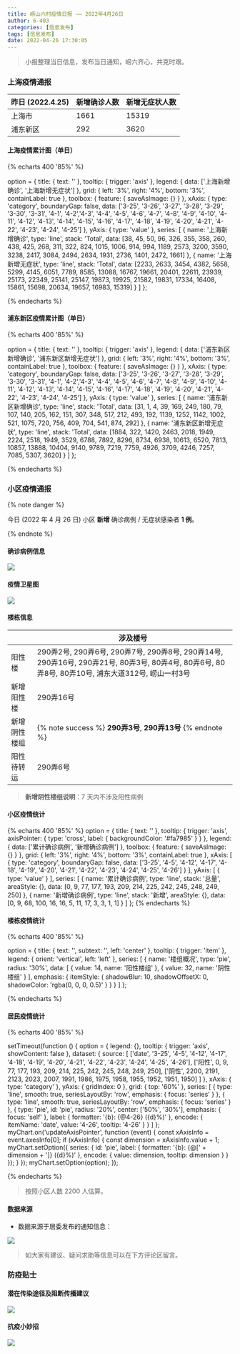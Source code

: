```yaml
---
title: 崂山六村疫情日报 —— 2022年4月26日
author: 6-403
categories: [信息发布]
tags: [信息发布]
date: 2022-04-26 17:30:05
---
```


> 小报整理当日信息，发布当日通知，崂六齐心，共克时艰。

<!--more-->


<script src="https://cdn.jsdelivr.net/npm/echarts@4.8.0/dist/echarts.min.js"></script>
<script src="https://api.map.baidu.com/getscript?v=2.0&ak=84y4lPUPCHIrwRUQPc61uBewdYZ1pHM2"></script>
<script src="https://cdn.jsdelivr.net/npm/echarts-gl@1.1.1/dist/echarts-gl.min.js"></script>

### 上海疫情通报

| 昨日 (2022.4.25) | 新增确诊人数 | 新增无症状人数 |
| ---------------- | ------------ | -------------- |
| 上海市           | 1661         | 15319          |
| 浦东新区         | 292          | 3620           |

#### 上海疫情累计图（单日）

{% echarts 400 '85%' %}

option = {
  title: {
    text: ''
  },
  tooltip: {
    trigger: 'axis'
  },
  legend: {
    data: ['上海新增确诊', '上海新增无症状']
  },
  grid: {
    left: '3%',
    right: '4%',
    bottom: '3%',
    containLabel: true
  },
  toolbox: {
    feature: {
      saveAsImage: {}
    }
  },
  xAxis: {
    type: 'category',
    boundaryGap: false,
    data: ['3-25', '3-26', '3-27', '3-28', '3-29', '3-30', '3-31', '4-1', '4-2','4-3', '4-4', '4-5', '4-6', '4-7', '4-8', '4-9', '4-10', '4-11', '4-12', '4-13', '4-14', '4-15', '4-16', '4-17', '4-18', '4-19', '4-20', '4-21', '4-22', '4-23', '4-24', '4-25']
  },
  yAxis: {
    type: 'value'
  },
  series: [
    {
      name: '上海新增确诊',
      type: 'line',
      stack: 'Total',
      data: [38, 45, 50, 96, 326, 355, 358, 260, 438, 425, 268, 311, 322, 824, 1015, 1006, 914, 994, 1189, 2573, 3200, 3590, 3238, 2417, 3084, 2494, 2634, 1931, 2736, 1401, 2472, 1661]
    },
    {
      name: '上海新增无症状',
      type: 'line',
      stack: 'Total',
      data: [2233, 2633, 3454, 4382, 5658, 5299, 4145, 6051, 7789, 8585, 13088, 16767, 19661, 20401, 22611, 23939, 25173, 22349, 25141, 25147, 19873, 19925, 21582, 19831, 17334, 16408, 15861, 15698, 20634, 19657, 16983, 15319]
    }
  ]
};

{% endecharts %}

#### 浦东新区疫情累计图（单日）

{% echarts 400 '85%' %}

option = {
  title: {
    text: ''
  },
  tooltip: {
    trigger: 'axis'
  },
  legend: {
    data: ['浦东新区新增确诊', '浦东新区新增无症状']
  },
  grid: {
    left: '3%',
    right: '4%',
    bottom: '3%',
    containLabel: true
  },
  toolbox: {
    feature: {
      saveAsImage: {}
    }
  },
  xAxis: {
    type: 'category',
    boundaryGap: false,
    data: ['3-25', '3-26', '3-27', '3-28', '3-29', '3-30', '3-31', '4-1', '4-2','4-3', '4-4', '4-5', '4-6', '4-7', '4-8', '4-9', '4-10', '4-11', '4-12', '4-13', '4-14', '4-15', '4-16', '4-17', '4-18', '4-19', '4-20', '4-21', '4-22', '4-23', '4-24', '4-25']
  },
  yAxis: {
    type: 'value'
  },
  series: [
        {
      name: '浦东新区新增确诊',
      type: 'line',
      stack: 'Total',
      data: [31, 1, 4, 39, 169, 249, 180, 79, 107, 140, 205, 162, 151, 307, 348, 517, 212, 493, 192, 1139, 1252, 1142, 1002, 521, 1075, 720, 756, 409, 704, 541,   874, 292]
    },
    {
      name: '浦东新区新增无症状',
      type: 'line',
      stack: 'Total',
      data: [1884, 322, 1420, 2463, 2018, 1949, 2224, 2518, 1949, 3529, 6788, 7892, 8296, 8734, 6938, 10613, 6520, 7813, 10857, 13888, 10404, 9140, 9789, 7219, 7759, 4926, 3709, 4246, 7257, 7085, 5307, 3620]
    }
  ]
};

{% endecharts %}

### 小区疫情通报

{% note danger %}

今日 (2022 年 4 月 26 日) 小区 **新增** 确诊病例 / 无症状感染者 **1 例**。

{% endnote %}

#### 确诊病例信息

![](https://pic.imgdb.cn/item/6267bd40239250f7c5306106.jpg)

#### 疫情卫星图

![](https://pic.imgdb.cn/item/6267cf74239250f7c5568b95.jpg)

#### 楼栋信息

|              | 涉及楼号                                                     |
| ------------ | ------------------------------------------------------------ |
| 阳性楼       | 290弄2号,   290弄6号, 290弄7号,  290弄8号,  290弄14号, 290弄16号, 290弄21号, 80弄3号,  80弄4号,  80弄6号, 80弄8号, 80弄10号, 浦东大道312号, 崂山一村3号 |
| 新增阳性楼   | 290弄16号                                                    |
| 新增阴性楼组 | {% note success %} **290弄3号**,  **290弄13号** {% endnote %} |
| 阳性待转运   | 290弄6号                                                     |

> **新增阴性楼组说明**：7 天内不涉及阳性病例

#### 小区疫情统计

{% echarts 400 '85%' %}
option = {
    title: {
        text: ''
    },
    tooltip: {
        trigger: 'axis',
        axisPointer: {
            type: 'cross',
            label: {
                backgroundColor: '#fa7985'
            }
        }
    },
    legend: {
        data: ['累计确诊病例', '新增确诊病例']
    },
    toolbox: {
        feature: {
            saveAsImage: {}
        }
    },
    grid: {
        left: '3%',
        right: '4%',
        bottom: '3%',
        containLabel: true
    },
    xAxis: [
        {
            type: 'category',
            boundaryGap: false,
            data: ['3-25', '4-5', '4-12', '4-17', '4-18', '4-19', '4-20', '4-21', '4-22', '4-23', '4-24', '4-25', '4-26']
        }
    ],
    yAxis: [
        {
            type: 'value'
        }
    ],
    series: [
        {
            name: '累计确诊病例',
            type: 'line',
            stack: '总量',
            areaStyle: {},
            data: [0, 9, 77, 177, 193, 209, 214, 225, 242, 245, 248, 249, 250]
        },
        {
            name: '新增确诊病例',
            type: 'line',
            stack: '新增',
            areaStyle: {},
            data: [0, 9, 68, 100, 16, 16, 5, 11, 17, 3, 3, 1, 1]
        }
    ]
};
{% endecharts %}

#### 楼栋疫情统计
{% echarts 400 '85%' %}

option = {
  title: {
    text: '',
    subtext: '',
    left: 'center'
  },
  tooltip: {
    trigger: 'item'
  },
  legend: {
    orient: 'vertical',
    left: 'left'
  },
  series: [
    {
      name: '楼组概况',
      type: 'pie',
      radius: '30%',
      data: [
        { value: 14, name: '阳性楼组' },
        { value: 32, name: '阴性楼组' }
      ],
      emphasis: {
        itemStyle: {
          shadowBlur: 10,
          shadowOffsetX: 0,
          shadowColor: 'rgba(0, 0, 0, 0.5)'
        }
      }
    }
  ]
};

{% endecharts %}


#### 居民疫情统计

{% echarts 400 '85%' %}

setTimeout(function () {
  option = {
    legend: {},
    tooltip: {
      trigger: 'axis',
      showContent: false
    },
    dataset: {
      source: [
        ['date', '3-25', '4-5', '4-12', '4-17', '4-18', '4-19', '4-20', '4-21', '4-22', '4-23', '4-24', '4-25', '4-26'],
        ['阳性', 0, 9, 77, 177, 193, 209, 214, 225, 242, 245, 248, 249, 250],
        ['阴性', 2200, 2191, 2123, 2023, 2007, 1991, 1986, 1975, 1958, 1955, 1952, 1951, 1950]
      ]
    },
    xAxis: { type: 'category' },
    yAxis: { gridIndex: 0 },
    grid: { top: '60%' },
    series: [
      {
        type: 'line',
        smooth: true,
        seriesLayoutBy: 'row',
        emphasis: { focus: 'series' }
      },
      {
        type: 'line',
        smooth: true,
        seriesLayoutBy: 'row',
        emphasis: { focus: 'series' }
      },
      {
        type: 'pie',
        id: 'pie',
        radius: '20%',
        center: ['50%', '30%'],
        emphasis: {
          focus: 'self'
        },
        label: {
          formatter: '{b}: {@4-26} ({d}%)'
        },
        encode: {
          itemName: 'date',
          value: '4-26',
          tooltip: '4-26'
        }
      }
    ]
  };
  myChart.on('updateAxisPointer', function (event) {
    const xAxisInfo = event.axesInfo[0];
    if (xAxisInfo) {
      const dimension = xAxisInfo.value + 1;
      myChart.setOption({
        series: {
          id: 'pie',
          label: {
            formatter: '{b}: {@[' + dimension + ']} ({d}%)'
          },
          encode: {
            value: dimension,
            tooltip: dimension
          }
        }
      });
    }
  });
  myChart.setOption(option);
});

{% endecharts %}

> 按照小区人数 2200 人估算。

#### 数据来源

- 数据来源于居委发布的通知信息：

![](https://pic.imgdb.cn/item/6267bd25239250f7c5303327.jpg)

> 如大家有建议、疑问求助等信息可以在下方评论区留言。

### 防疫贴士

#### 潜在传染途径及阻断传播建议

![](https://pic.imgdb.cn/item/625edf23239250f7c57e276e.jpg)

#### 抗疫小妙招

![](https://pic.imgdb.cn/item/62629707239250f7c502d344.jpg)

